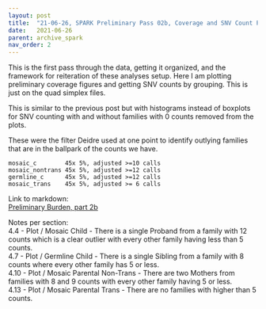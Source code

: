 ```yaml
---
layout: post
title:  "21-06-26, SPARK Preliminary Pass 02b, Coverage and SNV Count Plots as Hists"
date:   2021-06-26
parent: archive_spark
nav_order: 2
---
```


This is the first pass through the data, getting it organized, and the framework for reiteration of these analyses setup. Here I am plotting preliminary coverage figures and getting SNV counts by grouping. This is just on the quad simplex files.

This is similar to the previous post but with histograms instead of boxplots for SNV counting with and without families with 0 counts removed from the plots.

These were the filter Deidre used at one point to identify outlying families that are in the ballpark of the counts we have.
```
mosaic_c        45x 5%, adjusted >=10 calls
mosaic_nontrans 45x 5%, adjusted >=12 calls
germline_c      45x 5%, adjusted >=12 calls
mosaic_trans    45x 5%, adjusted >= 6 calls
```

Link to markdown:
<br>[Preliminary Burden, part 2b](https://www.dropbox.com/s/w09g46khn7xazng/prelim_burden_quadsimplex_02b.html?dl=0)

Notes per section:
<br>4.4 - Plot / Mosaic Child - There is a single Proband from a family with 12 counts which is a clear outlier with every other family having less than 5 counts.
<br>4.7 - Plot / Germline Child - There is a single Sibling from a family with 8 counts where every other family has 5 or less.
<br>4.10 - Plot / Mosaic Parental Non-Trans - There are two Mothers from families with 8 and 9 counts with every other family having 5 or less.
<br>4.13 - Plot / Mosaic Parental Trans - There are no families with higher than 5 counts.